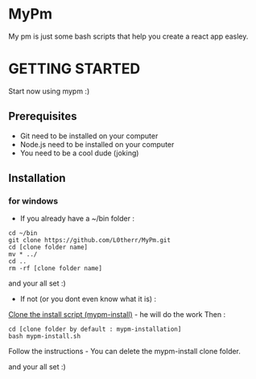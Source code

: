 # MyPm
My pm is just some bash scripts that help you create a react app easley.

# GETTING STARTED
Start now using mypm :)

## Prerequisites
* Git need to be installed on your computer
* Node.js need to be installed on your computer
* You need to be a cool dude (joking)

## Installation
### for windows

* If you already have a ~/bin folder :
```
cd ~/bin
git clone https://github.com/L0therr/MyPm.git
cd [clone folder name]
mv * ../
cd ..
rm -rf [clone folder name]
```
and your all set :)

* If not (or you dont even know what it is) :

[Clone the install script (mypm-install)](http://www.dropwizard.io/1.0.2/docs/) - he will do the work
Then :
```
cd [clone folder by default : mypm-installation]
bash mypm-install.sh
```
Follow the instructions - You can delete the mypm-install clone folder.

and your all set :)
